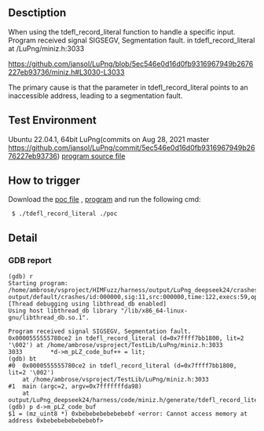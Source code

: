 ## Desctiption
When using the tdefl_record_literal function to handle a specific input. Program received signal SIGSEGV, Segmentation fault. in tdefl_record_literal at /LuPng/miniz.h:3033

https://github.com/jansol/LuPng/blob/5ec546e0d16d0fb9316967949b2676227eb93736/miniz.h#L3030-L3033

The primary cause is that the parameter in tdefl_record_literal points to an inaccessible address, leading to a segmentation fault.

## Test Environment
Ubuntu 22.04.1, 64bit
LuPng(commits on Aug 28, 2021 master https://github.com/jansol/LuPng/commit/5ec546e0d16d0fb9316967949b2676227eb93736)
[program source file](https://github.com/ambrosecm/pocs/blob/main/LuPng/tdefl_record_literal/tdefl_record_literal.c)

## How to trigger
Download the [poc file](https://github.com/ambrosecm/pocs/blob/main/LuPng/tdefl_record_literal/poc) , [program](https://github.com/ambrosecm/pocs/blob/main/LuPng/tdefl_record_literal/tdefl_record_literal) and run the following cmd:
```
 $ ./tdefl_record_literal ./poc
```

## Detail
### GDB report
```
(gdb) r
Starting program: /home/ambrose/vsproject/HIMFuzz/harness/output/LuPng_deepseek24/crashes/miniz.h/generate/tdefl_record_literal/tdefl_record_literal output/default/crashes/id:000000,sig:11,src:000000,time:122,execs:59,op:havoc,rep:12
[Thread debugging using libthread_db enabled]
Using host libthread_db library "/lib/x86_64-linux-gnu/libthread_db.so.1".

Program received signal SIGSEGV, Segmentation fault.
0x0000555555780ce2 in tdefl_record_literal (d=0x7ffff7bb1800, lit=2 '\002') at /home/ambrose/vsproject/TestLib/LuPng/miniz.h:3033
3033        *d->m_pLZ_code_buf++ = lit;
(gdb) bt
#0  0x0000555555780ce2 in tdefl_record_literal (d=0x7ffff7bb1800, lit=2 '\002')
    at /home/ambrose/vsproject/TestLib/LuPng/miniz.h:3033
#1  main (argc=2, argv=0x7fffffffda98)
    at output/LuPng_deepseek24/harness/code/miniz.h/generate/tdefl_record_literal.c:38
(gdb) p d->m_pLZ_code_buf
$1 = (mz_uint8 *) 0xbebebebebebebebf <error: Cannot access memory at address 0xbebebebebebebebf>
```
